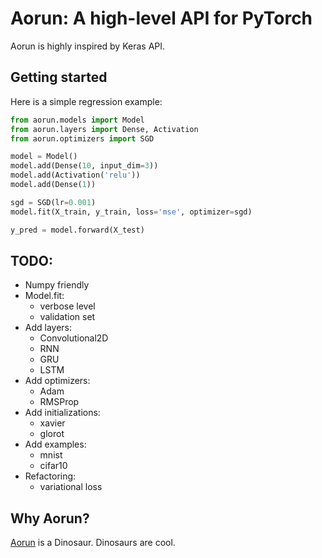 # Aorun: A high-level API for PyTorch

Aorun is highly inspired by Keras API.

## Getting started

Here is a simple regression example:

```python
from aorun.models import Model
from aorun.layers import Dense, Activation
from aorun.optimizers import SGD

model = Model()
model.add(Dense(10, input_dim=3))
model.add(Activation('relu'))
model.add(Dense(1))

sgd = SGD(lr=0.001)
model.fit(X_train, y_train, loss='mse', optimizer=sgd)

y_pred = model.forward(X_test)
```

## TODO:

* Numpy friendly
* Model.fit:
    - verbose level
    - validation set
* Add layers:
    - Convolutional2D
    - RNN
    - GRU
    - LSTM
* Add optimizers:
    - Adam
    - RMSProp
* Add initializations:
    - xavier
    - glorot
* Add examples:
    - mnist
    - cifar10
* Refactoring:
    - variational loss

## Why Aorun?

[Aorun](https://en.wikipedia.org/wiki/Aorun) is a Dinosaur. Dinosaurs are cool.
